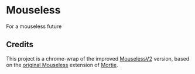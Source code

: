 # Mouseless
For a mouseless future

## Credits
This project is a chrome-wrap of the improved [MouselessV2](https://github.com/Dosx001/mouselessV2) version, based on the [original Mouseless](https://github.com/mortie/mouseless-plugin) extension of [Mortie](https://github.com/mortie). 
